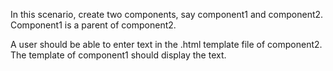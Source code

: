 In this scenario, create two components, say component1 and component2. Component1 is a parent of component2.

A user should be able to enter text in the .html template file of component2. The template of component1 should display the text.
